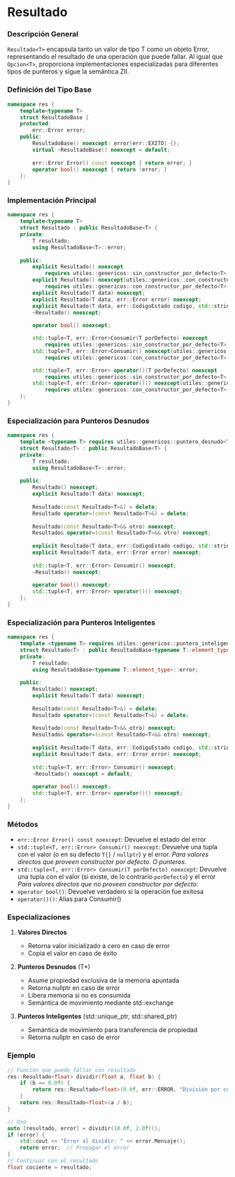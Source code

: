 # Resultado<T>

### Descripción General
`Resultado<T>` encapsula tanto un valor de tipo T como un objeto Error, representando el resultado de una operación que puede fallar. Al igual que `Opcion<T>`, proporciona implementaciones especializadas para diferentes tipos de punteros y sigue la semántica ZII.

### Definición del Tipo Base
```cpp
namespace res {
    template<typename T>
    struct ResultadoBase {
    protected:
        err::Error error;
    public:
        ResultadoBase() noexcept: error(err::EXITO) {};
        virtual ~ResultadoBase() noexcept = default;
        
        err::Error Error() const noexcept { return error; }
        operator bool() noexcept { return !error; }
    };
}
```

### Implementación Principal
```cpp
namespace res {
    template<typename T>
    struct Resultado : public ResultadoBase<T> {
    private:
        T resultado;
        using ResultadoBase<T>::error;
        
    public:
        explicit Resultado() noexcept
            requires utiles::genericos::sin_constructor_por_defecto<T> = delete;
        explicit Resultado() noexcept(utiles::genericos::con_constructor_por_defecto<T>)
            requires utiles::genericos::con_constructor_por_defecto<T>;
        explicit Resultado(T data) noexcept;
        explicit Resultado(T data, err::Error error) noexcept;
        explicit Resultado(T data, err::CodigoEstado codigo, std::string mensaje) noexcept;
        ~Resultado() noexcept;
        
        operator bool() noexcept;

        std::tuple<T, err::Error>Consumir(T porDefecto) noexcept
            requires utiles::genericos::sin_constructor_por_defecto<T>;
        std::tuple<T, err::Error>Consumir() noexcept(utiles::genericos::con_constructor_por_defecto<T>)
            requires utiles::genericos::con_constructor_por_defecto<T>; 

        std::tuple<T, err::Error> operator()(T porDefecto) noexcept
            requires utiles::genericos::sin_constructor_por_defecto<T>;
        std::tuple<T, err::Error> operator()() noexcept(utiles::genericos::con_constructor_por_defecto<T>)
            requires utiles::genericos::con_constructor_por_defecto<T>;
    };
}
```

### Especialización para Punteros Desnudos
```cpp
namespace res {
    template <typename T> requires utiles::genericos::puntero_desnudo<T>
    struct Resultado<T> : public ResultadoBase<T> {
    private:
        T resultado;
        using ResultadoBase<T>::error;
        
    public:
        Resultado() noexcept;
        explicit Resultado(T data) noexcept;
        
        Resultado(const Resultado<T>&) = delete;
        Resultado operator=(const Resultado<T>&) = delete;
        
        Resultado(const Resultado<T>&& otro) noexcept;
        Resultado& operator=(const Resultado<T>&& otro) noexcept;
        
        explicit Resultado(T data, err::CodigoEstado codigo, std::string mensaje) noexcept;
        explicit Resultado(T data, err::Error error) noexcept;
        
        std::tuple<T, err::Error> Consumir() noexcept;
        ~Resultado() noexcept;
        
        operator bool() noexcept;
        std::tuple<T, err::Error> operator()() noexcept;
    };
}
```

### Especialización para Punteros Inteligentes
```cpp
namespace res {
    template <typename T> requires utiles::genericos::puntero_inteligente<T>
    struct Resultado<T> : public ResultadoBase<typename T::element_type> {
    private:
        T resultado;
        using ResultadoBase<typename T::element_type>::error;
        
    public:
        Resultado() noexcept;
        explicit Resultado(T data) noexcept;
        
        Resultado(const Resultado<T>&) = delete;
        Resultado operator=(const Resultado<T>&) = delete;
        
        Resultado(const Resultado<T>&& otro) noexcept;
        Resultado& operator=(const Resultado<T>&& otro) noexcept;
        
        explicit Resultado(T data, err::CodigoEstado codigo, std::string mensaje) noexcept;
        explicit Resultado(T data, err::Error error) noexcept;
        
        std::tuple<T, err::Error> Consumir() noexcept;
        ~Resultado() noexcept = default;
        
        operator bool() noexcept;
        std::tuple<T, err::Error> operator()() noexcept;
    };
}
```

### Métodos
- `err::Error Error() const noexcept`: Devuelve el estado del error
- `std::tuple<T, err::Error> Consumir() noexcept`: Devuelve una tupla con el valor (o en su defecto `T{}` / `nullptr`) y el error. *Para valores directos que proveen constructor por defecto. O punteros*.
- `std::tuple<T, err::Error> Consumir(T porDefecto) noexcept`: Devuelve una tupla con el valor (si existe, de lo contrario `porDefecto`) y el error *Para valores directos que no proveen constructor por defecto*.
- `operator bool()`: Devuelve verdadero si la operación fue exitosa
- `operator()()`: Alias para Consumir()

### Especializaciones
1. **Valores Directos**
   - Retorna valor inicializado a cero en caso de error
   - Copia el valor en caso de éxito

2. **Punteros Desnudos** (T*)
   - Asume propiedad exclusiva de la memoria apuntada
   - Retorna nullptr en caso de error
   - Libera memoria si no es consumida
   - Semántica de movimiento mediante std::exchange

3. **Punteros Inteligentes** (std::unique_ptr<T>, std::shared_ptr<T>)
   - Semántica de movimiento para transferencia de propiedad
   - Retorna nullptr en caso de error

### Ejemplo
```cpp
// Función que puede fallar con resultado
res::Resultado<float> dividir(float a, float b) {
    if (b == 0.0f) {
        return res::Resultado<float>(0.0f, err::ERROR, "División por cero");
    }
    return res::Resultado<float>(a / b);
}

// Uso
auto [resultado, error] = dividir(10.0f, 2.0f)();
if (error) {
    std::cout << "Error al dividir: " << error.Mensaje();
    return error;  // Propagar el error
}
// Continuar con el resultado
float cociente = resultado;
```